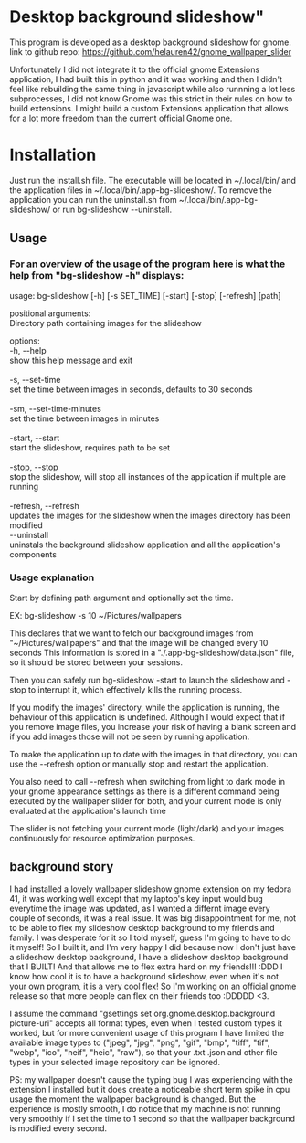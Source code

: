 # Desktop background slideshow"

This program is developed as a desktop background slideshow for gnome.
link to github repo: https://github.com/helauren42/gnome_wallpaper_slider

Unfortunately I did not integrate it to the official gnome Extensions application, I had built this in python and it was working and then I didn't feel like rebuilding the same thing in javascript while also runnning a lot less subprocesses, I did not know Gnome was this strict in their rules on how to build extensions.
I might build a custom Extensions application that allows for a lot more freedom than the current official Gnome one.

# Installation

Just run the install.sh file.
The executable will be located in ~/.local/bin/ and the application files in ~/.local/bin/.app-bg-slideshow/.
To remove the application you can run the uninstall.sh from ~/.local/bin/.app-bg-slideshow/ or run bg-slideshow --uninstall.

## Usage

### For an overview of the usage of the program here is what the help from "bg-slideshow -h" displays:

usage: bg-slideshow [-h] [-s SET_TIME] [-start] [-stop] [-refresh] [path]

positional arguments:</br>
  Directory path containing images for the slideshow

options:</br>
  -h, --help</br>
  show this help message and exit</br></br>
  -s, --set-time</br>
  set the time between images in seconds, defaults to 30 seconds</br></br>
  -sm, --set-time-minutes</br>
  set the time between images in minutes</br></br>
  -start, --start</br>
  start the slideshow, requires path to be set</br></br>
  -stop, --stop</br>
  stop the slideshow, will stop all instances of the application if multiple are running</br></br>
  -refresh, --refresh</br>
  updates the images for the slideshow when the images directory has been modified</br>
  --uninstall</br>
  uninstals the background slideshow application and all the application's components</br>

### Usage explanation

Start by defining path argument and optionally set the time.

EX: bg-slideshow -s 10 ~/Pictures/wallpapers

This declares that we want to fetch our background images from "~/Pictures/wallpapers" and that the image will be changed every 10 seconds
This information is stored in a "./.app-bg-slideshow/data.json" file, so it should be stored between your sessions.

Then you can safely run bg-slideshow -start to launch the slideshow and -stop to interrupt it, which effectively kills the running process.

If you modify the images' directory, while the application is running, the behaviour of this application is undefined.
Although I would expect that if you remove image files, you increase your risk of having a blank screen and if you add images those will not be seen by running application.

To make the application up to date with the images in that directory, you can use the --refresh option or manually stop and restart the application.

You also need to call --refresh when switching from light to dark mode in your gnome appearance settings as there is a different command being executed by the wallpaper slider for both, and your current mode is only evaluated at the application's launch time

The slider is not fetching your current mode (light/dark) and your images continuously for resource optimization purposes.

## background story

I had installed a lovely wallpaper slideshow gnome extension on my fedora 41, it was working well except that my laptop's key input would bug everytime the image was updated, as I wanted a differnt image every couple of seconds, it was a real issue. It was big disappointment for me, not to be able to flex my slideshow desktop background to my friends and family. I was desperate for it so I told myself, guess I'm going to have to do it myself! So I built it, and I'm very happy I did because now I don't just have a slideshow desktop background, I have a slideshow desktop background that I BUILT! And that allows me to flex extra hard on my friends!!! :DDD
I know how cool it is to have a background slideshow, even when it's not your own program, it is a very cool flex! So I'm working on an official gnome release so that more people can flex on their friends too :DDDDD <3.

I assume the command "gsettings set org.gnome.desktop.background picture-uri" accepts all format types, even when I tested custom types it worked, but for more convenient usage of this program I have limited the available image types to ("jpeg", "jpg", "png", "gif", "bmp", "tiff", "tif", "webp", "ico", "heif", "heic", "raw"), so that your .txt .json and other file types in your selected image repository can be ignored.

PS: my wallpaper doesn't cause the typing bug I was experiencing with the extension I installed but it does create a noticeable short term spike in cpu usage the moment the wallpaper background is changed. But the experience is mostly smooth, I do notice that my machine is not running very smoothly if I set the time to 1 second so that the wallpaper background is modified every second.
